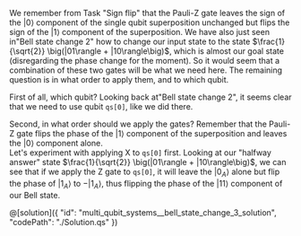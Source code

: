 We remember from Task "Sign flip" that the Pauli-Z gate leaves the sign of the $|0\rangle$ component of the single qubit superposition unchanged but flips the sign of the $|1\rangle$ component of the superposition. We have also just seen in"Bell state change 2" how to change our input state to the state $\frac{1}{\sqrt{2}} \big(|01\rangle + |10\rangle\big)$, which is almost our goal state (disregarding the phase change for the moment). So it would seem that a combination of these two gates will be what we need here. The remaining question is in what order to apply them, and to which qubit.

First of all, which qubit? Looking back at"Bell state change 2", it seems clear that we need to use qubit `qs[0]`, like we did there.

Second, in what order should we apply the gates? Remember that the Pauli-Z gate flips the phase of the $|1\rangle$ component of the superposition and leaves the $|0\rangle$ component alone.  
Let's experiment with applying X to `qs[0]` first. Looking at our "halfway answer" state $\frac{1}{\sqrt{2}} \big(|01\rangle + |10\rangle\big)$, we can see that if we apply the Z gate to `qs[0]`, it will leave the $|0_{A}\rangle$ alone but flip the phase of $|1_{A}\rangle$ to $-|1_{A}\rangle$, thus flipping the phase of the $|11\rangle$ component of our Bell state.

@[solution]({
"id": "multi_qubit_systems__bell_state_change_3_solution",
"codePath": "./Solution.qs"
})
